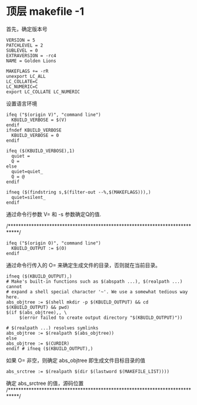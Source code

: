 # 顶层 makefile -1

首先，确定版本号
```
VERSION = 5
PATCHLEVEL = 2
SUBLEVEL = 0
EXTRAVERSION = -rc4
NAME = Golden Lions
```

```
MAKEFLAGS += -rR
unexport LC_ALL
LC_COLLATE=C
LC_NUMERIC=C
export LC_COLLATE LC_NUMERIC
```
设置语言环境


```
ifeq ("$(origin V)", "command line")
  KBUILD_VERBOSE = $(V)
endif
ifndef KBUILD_VERBOSE
  KBUILD_VERBOSE = 0
endif

ifeq ($(KBUILD_VERBOSE),1)
  quiet =
  Q =
else
  quiet=quiet_
  Q = @
endif
```
```
ifneq ($(findstring s,$(filter-out --%,$(MAKEFLAGS))),)
  quiet=silent_
endif
```
通过命令行参数 V= 和 -s 参数确定Q的值.


/****************************************************************************/
```
ifeq ("$(origin O)", "command line")
  KBUILD_OUTPUT := $(O)
endif
```
通过命令行传入的 O= 来确定生成文件的目录，否则就在当前目录。

```
ifneq ($(KBUILD_OUTPUT),)
# Make's built-in functions such as $(abspath ...), $(realpath ...) cannot
# expand a shell special character '~'. We use a somewhat tedious way here.
abs_objtree := $(shell mkdir -p $(KBUILD_OUTPUT) && cd $(KBUILD_OUTPUT) && pwd)
$(if $(abs_objtree),, \
     $(error failed to create output directory "$(KBUILD_OUTPUT)"))

# $(realpath ...) resolves symlinks
abs_objtree := $(realpath $(abs_objtree))
else
abs_objtree := $(CURDIR)
endif # ifneq ($(KBUILD_OUTPUT),)
```

如果 O= 非空，则确定 abs_objtree 即生成文件目标目录的值
```
abs_srctree := $(realpath $(dir $(lastword $(MAKEFILE_LIST))))
```
确定 abs_srctree 的值，源码位置
/****************************************************************************/





